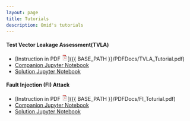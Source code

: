 ```yaml
---
layout: page
title: Tutorials
description: Omid's tutorials
---
```




<!--
- [initial steps toward reproducible research](https://kbroman.org/steps2rr)
- [organizing data in spreadsheets](https://kbroman.org/dataorg)
- [git/github guide](https://kbroman.org/github_tutorial)
- [minimal make](https://kbroman.org/minimal_make)
- [knitr in a knutshell](https://kbroman.org/knitr_knutshell)
- [R package primer](https://kbroman.org/pkg_primer)
- [simple site](https://kbroman.org/simple_site): making a simple
  website with [GitHub Pages](https://pages.github.com)
- [hipsteR](https://kbroman.org/hipsteR/): re-educating people who learned R before it was cool

---

- [intro to R](https://www.biostat.wisc.edu/~kbroman/Rintro)
  \[not really a tutorial, but there are some useful links here\]
- [intro to Perl](https://www.biostat.wisc.edu/~kbroman/perlintro)
  \[very old; I now recommend [ruby](https://www.ruby-lang.org/en/) or [python](https://www.python.org/)\]
- [intro to C](https://www.biostat.wisc.edu/~kbroman/Cintro)
  \[not really a tutorial, but it includes a list of C programming books\]
- [top ten worst graphs](https://www.biostat.wisc.edu/~kbroman/topten_worstgraphs/)
-->



#### Test Vector Leakage Assessment(TVLA) 
- [Instruction in PDF ![CV as pdf](../icons16/pdf-icon.png)]({{ BASE_PATH }}/PDFDocs/TVLA_Tutorial.pdf)
- [Companion Jupyter Notebook](https://github.com/omidbazangani/Teaching_Content/blob/main/PhysicalAttack_2023/TinyAES_TVLA-Student.ipynb)
- [Solution Jupyter Notebook](https://github.com/omidbazangani/Teaching_Content/blob/main/PhysicalAttack_2023/TinyAES_TVLA_Teacher.ipynb)
<!--  - [Assignment of TVLA Assessment(Part1) ![CV as pdf](icons16/pdf-icon.png)]({{ BASE_PATH }}/Assignment2_2023.pdf)<br> <br> -->

#### Fault Injection (FI) Attack 

- [Instruction in PDF ![CV as pdf](../icons16/pdf-icon.png)]({{ BASE_PATH }}/PDFDocs/FI_Toturial.pdf)
- [Companion Jupyter Notebook](https://github.com/omidbazangani/Teaching_Content/blob/main/PhysicalAttack_2023/FI_Tutorial_ClockGlitch_Student.ipynb)
- [Solution Jupyter Notebook](https://github.com/omidbazangani/Teaching_Content/blob/main/PhysicalAttack_2023/FI_Tutorial_ClockGlitch_Teacher.ipynb)

<!--  - [Assignment of FI attack(Part2) ![CV as pdf](icons16/pdf-icon.png)]({{ BASE_PATH }}/Assignment2_2023.pdf)<br> <br> -->


 

